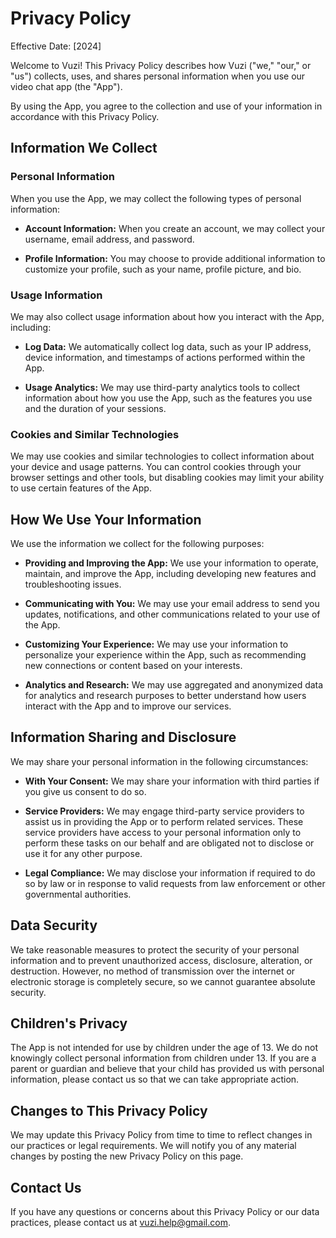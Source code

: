# Privacy Policy

Effective Date: [2024]

Welcome to Vuzi! This Privacy Policy describes how Vuzi ("we," "our," or "us") collects, uses, and shares personal information when you use our video chat app (the "App").

By using the App, you agree to the collection and use of your information in accordance with this Privacy Policy.

## Information We Collect

### Personal Information
When you use the App, we may collect the following types of personal information:

- **Account Information:** When you create an account, we may collect your username, email address, and password.

- **Profile Information:** You may choose to provide additional information to customize your profile, such as your name, profile picture, and bio.

### Usage Information
We may also collect usage information about how you interact with the App, including:

- **Log Data:** We automatically collect log data, such as your IP address, device information, and timestamps of actions performed within the App.

- **Usage Analytics:** We may use third-party analytics tools to collect information about how you use the App, such as the features you use and the duration of your sessions.

### Cookies and Similar Technologies
We may use cookies and similar technologies to collect information about your device and usage patterns. You can control cookies through your browser settings and other tools, but disabling cookies may limit your ability to use certain features of the App.

## How We Use Your Information

We use the information we collect for the following purposes:

- **Providing and Improving the App:** We use your information to operate, maintain, and improve the App, including developing new features and troubleshooting issues.

- **Communicating with You:** We may use your email address to send you updates, notifications, and other communications related to your use of the App.

- **Customizing Your Experience:** We may use your information to personalize your experience within the App, such as recommending new connections or content based on your interests.

- **Analytics and Research:** We may use aggregated and anonymized data for analytics and research purposes to better understand how users interact with the App and to improve our services.

## Information Sharing and Disclosure

We may share your personal information in the following circumstances:

- **With Your Consent:** We may share your information with third parties if you give us consent to do so.

- **Service Providers:** We may engage third-party service providers to assist us in providing the App or to perform related services. These service providers have access to your personal information only to perform these tasks on our behalf and are obligated not to disclose or use it for any other purpose.

- **Legal Compliance:** We may disclose your information if required to do so by law or in response to valid requests from law enforcement or other governmental authorities.

## Data Security

We take reasonable measures to protect the security of your personal information and to prevent unauthorized access, disclosure, alteration, or destruction. However, no method of transmission over the internet or electronic storage is completely secure, so we cannot guarantee absolute security.

## Children's Privacy

The App is not intended for use by children under the age of 13. We do not knowingly collect personal information from children under 13. If you are a parent or guardian and believe that your child has provided us with personal information, please contact us so that we can take appropriate action.

## Changes to This Privacy Policy

We may update this Privacy Policy from time to time to reflect changes in our practices or legal requirements. We will notify you of any material changes by posting the new Privacy Policy on this page.

## Contact Us

If you have any questions or concerns about this Privacy Policy or our data practices, please contact us at [vuzi.help@gmail.com](mailto:vuzi.help@gmail.com).
